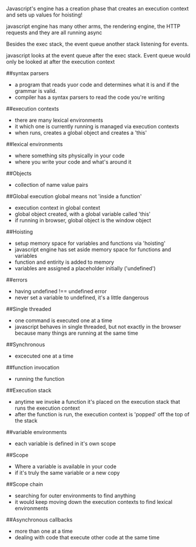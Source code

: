 Javascript's engine has a creation phase that creates an execution context and sets up values for hoisting!

javascript engine has many other arms, the rendering engine, the HTTP requests and they are all running async

Besides the exec stack, the event queue another stack listening for events.

javascript looks at the event queue after the exec stack. Event queue would only be looked at after the execution context

##syntax parsers
* a program that reads yuor code and determines what it is and if the grammar is valid. 
* compiler has a syntax parsers to read the code you're writing

##execution contexts
* there are many lexical environments
* it which one is currently running is managed via execution contexts
* when runs, creates a global object and creates a 'this'

##lexical environments
* where something sits physically in your code
* where you write your code and what's around it

##Objects
* collection of name value pairs

##Global execution
global means not 'inside a function'

* execution context in global context
* global object created, with a global variable called 'this'
* if running in browser, global object is the window object

##Hoisting
* setup memory space for variables and functions via 'hoisting'
* javascript engine has set aside memory space for functions and variables
* function and entirity is added to memory
* variables are assigned a placeholder initially ('undefined')

##errors
* having undefined !== undefined error
* never set a variable to undefined, it's a little dangerous

##Single threaded
* one command is executed one at a time
* javascript behaves in single threaded, but not exactly in the browser because many things are running at the same time

##Synchronous
* excecuted one at a time

##function invocation
* running the function

##Execution stack
* anytime we invoke a function it's placed on the execution stack that runs the execution context
* after the function is run, the execution context is 'popped' off the top of the stack

##variable environments
* each variable is defined in it's own scope

##Scope
* Where a variable is available in your code
* if it's truly the same variable or a new copy

##Scope chain
* searching for outer environments to find anything
* it would keep moving down the execution contexts to find lexical environments

##Asynchronous callbacks
* more than one at a time
* dealing with code that execute other code at the same time